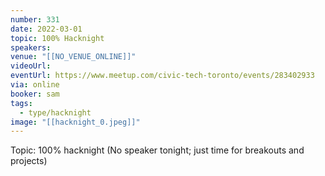 ```yaml
---
number: 331
date: 2022-03-01
topic: 100% Hacknight
speakers:
venue: "[[NO_VENUE_ONLINE]]"
videoUrl:
eventUrl: https://www.meetup.com/civic-tech-toronto/events/283402933
via: online
booker: sam
tags:
  - type/hacknight
image: "[[hacknight_0.jpeg]]"
---
```


Topic:
100% hacknight
(No speaker tonight; just time for breakouts and projects)
